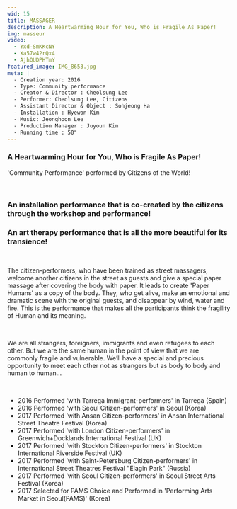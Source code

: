 ```yaml
---
wid: 15
title: MASSAGER
description: A Heartwarming Hour for You, Who is Fragile As Paper!
img: masseur
video:
  - Yxd-SmKKcNY
  - Xa57w42rQx4
  - AjhQUDPHTmY
featured_image: IMG_8653.jpg
meta: |
  - Creation year: 2016
  - Type: Community performance
  - Creator & Director : Cheolsung Lee
  - Performer: Cheolsung Lee, Citizens
  - Assistant Director & Object : Sohjeong Ha
  - Installation : Hyewon Kim
  - Music: Jeonghoon Lee
  - Production Manager : Juyoun Kim
  - Running time : 50"
---
```


### A Heartwarming Hour for You, Who is Fragile As Paper!

'Community Performance' performed by Citizens of the World!

&nbsp;

### An installation performance that is co-created by the citizens through the workshop and performance!

### An art therapy performance that is all the more beautiful for its transience!

&nbsp;

The citizen-performers, who have been trained as street massagers, welcome another citizens in the street as guests and give a special paper massage after covering the body with paper. It leads to create 'Paper Humans' as a copy of the body. They, who get alive, make an emotional and dramatic scene with the original guests, and disappear by wind, water and fire. This is the performance that makes all the participants think the fragility of Human and its meaning.

&nbsp;

We are all strangers, foreigners, immigrants and even refugees to each other. But we are the same human in the point of view that we are commonly fragile and vulnerable. We’ll have a special and precious opportunity to meet each other not as strangers but as body to body and human to human…

&nbsp;

- 2016 Performed ‘with Tarrega Immigrant-performers' in Tarrega (Spain)
- 2016 Performed ‘with Seoul Citizen-performers' in Seoul (Korea)
- 2017 Performed ‘with Ansan Citizen-performers' in Ansan International Street Theatre Festival (Korea)
- 2017 Performed ‘with London Citizen-performers' in Greenwich+Docklands International Festival (UK)
- 2017 Performed ‘with Stockton Citizen-performers' in Stockton International Riverside Festival (UK)
- 2017 Performed ‘with Saint-Petersburg Citizen-performers' in International Street Theatres Festival "Elagin Park" (Russia)
- 2017 Performed ‘with Seoul Citizen-performers' in Seoul Street Arts Festival (Korea)
- 2017 Selected for PAMS Choice and Performed in 'Performing Arts Market in Seoul(PAMS)' (Korea)

&nbsp;
